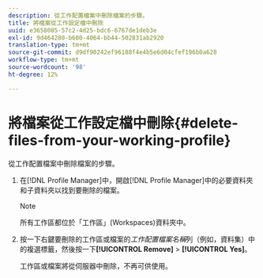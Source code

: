 ```yaml
---
description: 從工作配置檔案中刪除檔案的步驟。
title: 將檔案從工作設定檔中刪除
uuid: e3658085-57c2-4d25-bdc6-6767de1deb3e
exl-id: 9d464280-b600-4064-bb44-502831ab2920
translation-type: tm+mt
source-git-commit: d9df90242ef96188f4e4b5e6d04cfef196b0a628
workflow-type: tm+mt
source-wordcount: '98'
ht-degree: 12%

---
```


# 將檔案從工作設定檔中刪除{#delete-files-from-your-working-profile}

從工作配置檔案中刪除檔案的步驟。

1. 在[!DNL Profile Manager]中，開啟[!DNL Profile Manager]中的必要資料夾和子資料夾以找到要刪除的檔案。

   >[!NOTE]
   >
   >所有工作區都位於「工作區」(Workspaces)資料夾中。

1. 按一下右鍵要刪除的工作區或檔案的&#x200B;*工作配置檔案名稱*&#x200B;列（例如，資料集）中的複選標籤，然後按一下&#x200B;**[!UICONTROL Remove]** > **[!UICONTROL Yes]**。

   工作區或檔案將從伺服器中刪除，不再可供使用。
